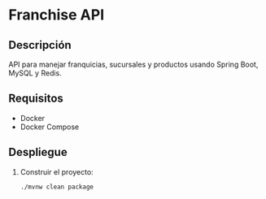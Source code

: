 # Franchise API

## Descripción
API para manejar franquicias, sucursales y productos usando Spring Boot, MySQL y Redis.

## Requisitos
- Docker
- Docker Compose

## Despliegue
1. Construir el proyecto:
   ```bash
   ./mvnw clean package